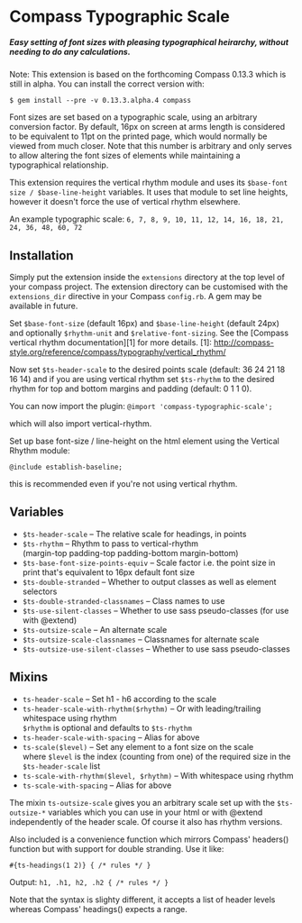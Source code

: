 Compass Typographic Scale
=========================

##### Easy setting of font sizes with pleasing typographical heirarchy, without needing to do any calculations.

Note: This extension is based on the forthcoming Compass 0.13.3 which is still
in alpha. You can install the correct version with:

`$ gem install --pre -v 0.13.3.alpha.4 compass` 

Font sizes are set based on a typographic scale, using an arbitrary conversion
factor. By default, 16px on screen at arms length is considered to be equivalent
to 11pt on the printed page, which would normally be viewed from much closer.
Note that this number is arbitrary and only serves to allow altering the font
sizes of elements while maintaining a typographical relationship.

This extension requires the vertical rhythm module and uses its `$base-font size
/ $base-line-height` variables. It uses that module to set line heights, however
it doesn't force the use of vertical rhythm elsewhere.

An example typographic scale: `6, 7, 8, 9, 10, 11, 12, 14, 16, 18, 21, 24, 36, 48, 60, 72`

Installation
------------
Simply put the extension inside the `extensions` directory at the top level of
your compass project. The extension directory can be customised with the
`extensions_dir` directive in your Compass `config.rb`. A gem may be available
in future.

Set `$base-font-size` (default 16px) and `$base-line-height` (default 24px)
and optionally `$rhythm-unit` and `$relative-font-sizing`. See the [Compass
vertical rhythm documentation][1] for more details.
[1]: http://compass-style.org/reference/compass/typography/vertical_rhythm/

Now set `$ts-header-scale` to the desired points scale (default: 36 24 21 18
16 14) and if you are using vertical rhythm set `$ts-rhythm` to the desired
rhythm for top and bottom margins and padding (default: 0 1 1 0).

You can now import the plugin: `@import 'compass-typographic-scale';`

which will also import vertical-rhythm.

Set up base font-size / line-height on the html element using the Vertical
Rhythm module:

`@include establish-baseline;`

this is recommended even if you're not using vertical rhythm.


Variables
---------
- `$ts-header-scale` – The relative scale for headings, in points
- `$ts-rhythm` – Rhythm to pass to vertical-rhythm  
(margin-top padding-top padding-bottom margin-bottom)
- `$ts-base-font-size-points-equiv` – Scale factor i.e. the point size in print that's equivalent to 16px default font size
- `$ts-double-stranded` – Whether to output classes as well as element selectors
- `$ts-double-stranded-classnames` – Class names to use
- `$ts-use-silent-classes` – Whether to use sass pseudo-classes (for use with @extend)
- `$ts-outsize-scale` – An alternate scale
- `$ts-outsize-scale-classnames` – Classnames for alternate scale
- `$ts-outsize-use-silent-classes` – Whether to use sass pseudo-classes


Mixins
------
- `ts-header-scale` – Set h1 - h6 according to the scale
- `ts-header-scale-with-rhythm($rhythm)` – Or with leading/trailing whitespace using rhythm  
`$rhythm` is optional and defaults to `$ts-rhythm`
- `ts-header-scale-with-spacing` – Alias for above
- `ts-scale($level)` – Set any element to a font size on the scale  
where `$level` is the index (counting from one) of the required size in the `$ts-header-scale` list
- `ts-scale-with-rhythm($level, $rhythm)` – With whitespace using rhythm  
- `ts-scale-with-spacing` – Alias for above

The mixin `ts-outsize-scale` gives you an arbitrary scale set up with the
`$ts-outsize-*` variables which you can use in your html or with @extend
independently of the header scale. Of course it also has rhythm versions.

Also included is a convenience function which mirrors Compass' headers()
function but with support for double stranding. Use it like:

`#{ts-headings(1 2)} { /* rules */ }`

Output: `h1, .h1, h2, .h2 { /* rules */ }`

Note that the syntax is slighty different, it accepts a list of header levels
whereas Compass' headings() expects a range.
